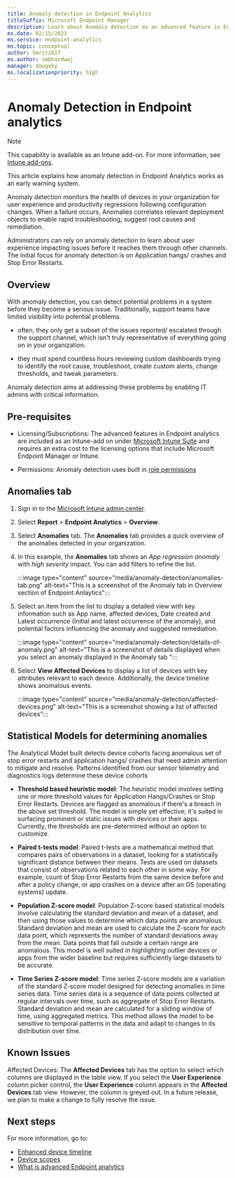 ```yaml
---
title: Anomaly detection in Endpoint Analytics
titleSuffix: Microsoft Endpoint Manager
description: Learn about Anomaly detection as an advanced feature in Endpoint Analytics
ms.date: 02/15/2023
ms.service: endpoint-analytics
ms.topic: conceptual
author: Smritib17
ms.author: smbhardwaj
manager: dougeby
ms.localizationpriority: high
---
```


# Anomaly Detection in Endpoint analytics

> [!NOTE]
> This capability is available as an Intune add-on. For more information, see [Intune add-ons](../intune/fundamentals/intune-add-ons.md).

This article explains how anomaly detection in Endpoint Analytics works as an early warning system.

Anomaly detection monitors the health of devices in your organization for user experience and productivity regressions following configuration changes. When a failure occurs, Anomalies correlates relevant deployment objects to enable rapid troubleshooting, suggest root causes and remediation.

Administrators can rely on anomaly detection to learn about user experience impacting issues before it reaches them through other channels. The initial focus for anomaly detection is on Application hangs/ crashes and Stop Error Restarts.

## Overview

With anomaly detection, you can detect potential problems in a system before they become a serious issue. Traditionally, support teams have limited visibility into potential problems.  

- often, they only get a subset of the issues reported/ escalated through the support channel, which isn't truly representative of everything going on in your organization.  

- they must spend countless hours reviewing custom dashboards trying to identify the root cause, troubleshoot, create custom alerts, change thresholds, and tweak parameters.  

Anomaly detection aims at addressing these problems by enabling IT admins with critical information.

## Pre-requisites

- Licensing/Subscriptions: The advanced features in Endpoint analytics are included as an Intune-add on under [Microsoft Intune Suite](../intune/fundamentals/intune-add-ons.md) and requires an extra cost to the licensing options that include Microsoft Endpoint Manager or Intune.

- Permissions: Anomaly detection uses built in [role permissions](overview.md#built-in-role-permissions)  

## Anomalies tab

1. Sign in to the [Microsoft Intune admin center](https://go.microsoft.com/fwlink/?linkid=2109431).
2. Select **Report** > **Endpoint Analytics** > **Overview**.
3. Select **Anomalies** tab. The **Anomalies** tab provides a quick overview of the anomalies detected in your organization.
4. In this example, the **Anomalies** tab shows an *App regression anomaly* with *high severity* impact. You can add filters to refine the list.

   :::image type="content" source="media/anomaly-detection/anomalies-tab.png" alt-text="This is a screenshot of the Anomaly tab in Overview section of Endpoint Anlaytics":::

5. Select an item from the list to display a detailed view with key information such as App name, affected devices, Date created and Latest occurrence (Initial and latest occurrence of the anomaly), and potential factors influencing the anomaly and suggested remediation.

   :::image type="content" source="media/anomaly-detection/details-of-anomaly.png" alt-text="This is a screenshot of details displayed when you select an anomaly displayed in the Anomaly tab ":::

6. Select **View Affected Devices** to display a list of devices with key attributes relevant to each device. Additionally, the device timeline shows anomalous events.

   :::image type="content" source="media/anomaly-detection/affected-devices.png" alt-text="This is a screenshot showing a list of affected devices":::

## Statistical Models for determining anomalies

The Analytical Model built detects device cohorts facing anomalous set of stop error restarts and application hangs/ crashes that need admin attention to mitigate and resolve. Patterns identified from our sensor telemetry and diagnostics logs determine these device cohorts

- **Threshold based heuristic model**: The heuristic model involves setting one or more threshold values for Application Hangs/Crashes or Stop Error Restarts. Devices are flagged as anomalous if there's a breach in the above set threshold. The model is simple yet effective; it's suited in surfacing prominent or static issues with devices or their apps. Currently, the thresholds are pre-determined without an option to customize.  

- **Paired t-tests model**: Paired t-tests are a mathematical method that compares pairs of observations in a dataset, looking for a statistically significant distance between their means. Tests are used on datasets that consist of observations related to each other in some way. For example, count of Stop Error Restarts from the same device before and after a policy change, or app crashes on a device after an OS (operating systems) update.  

- **Population Z-score model**: Population Z-score based statistical models involve calculating the standard deviation and mean of a dataset, and then using those values to determine which data points are anomalous. 
Standard deviation and mean are used to calculate the Z-score for each data point, which represents the number of standard deviations away from the mean. Data points that fall outside a certain range are anomalous. This model is well suited in highlighting outlier devices or apps from the wider baseline but requires sufficiently large datasets to be accurate.

- **Time Series Z-score model**: Time series Z-score models are a variation of the standard Z-score model designed for detecting anomalies in time series data. Time series data is a sequence of data points collected at regular intervals over time, such as aggregate of Stop Error Restarts. 
Standard deviation and mean are calculated for a sliding window of time, using aggregated metrics. This method allows the model to be sensitive to temporal patterns in the data and adapt to changes in its distribution over time.

## Known Issues

Affected Devices: The **Affected Devices** tab has the option to select which columns are displayed in the table view. If you select the **User Experience** column picker control, the **User Experience** column appears in the **Affected Devices** tab view. However, the column is greyed out. In a future release, we plan to make a change to fully resolve the issue.

## Next steps 

For more information, go to:

- [Enhanced device timeline](enhanced-device-timeline.md)
- [Device scopes](device-scopes.md)
- [What is advanced Endpoint analytics](advanced-endpoint-analytics.md)  
